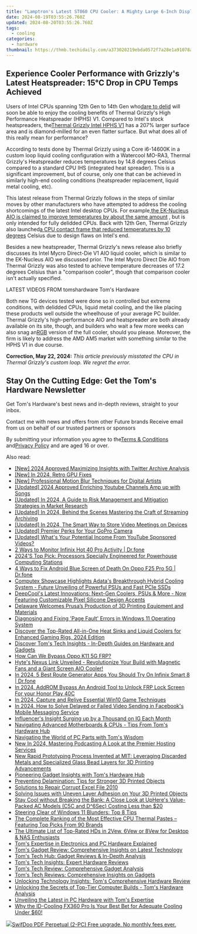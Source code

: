 ```yaml
---
title: "Lamptron's Latest ST060 CPU Cooler: A Mighty Large 6-Inch Display Matching iPhone 15 Specs and Acts as an Extra Screen"
date: 2024-08-19T03:55:26.760Z
updated: 2024-08-20T03:55:26.760Z
tags:
  - cooling
categories:
  - hardware
thumbnail: https://thmb.techidaily.com/a373020219ebda0572f7a28e1a91078afa265ccbfaa3c10d775518f24a91fa17.jpg
---
```


## Experience Cooler Performance with Grizzly's Latest Heatspreader: 15°C Drop in CPU Temps Achieved

Users of Intel CPUs spanning 12th Gen to 14th Gen who[dare to delid](https://www.tomshardware.com/news/how-to-delid-your-processor,38720.html) will soon be able to enjoy the cooling benefits of Thermal Grizzly's High Performance Heatspreader (HPHS) V1\. Compared to Intel's stock heatspreaders, the[Thermal Grizzly Intel HPHS V1](https://www.thermal-grizzly.com/blog/neue-produkte-heatspreader-mycro-direct-die-fuer-intel-cpus) has a 207% larger surface area and is diamond-milled for an even flatter surface. But what does all of this really mean for performance?

 According to tests done by Thermal Grizzly using a Core i6-14600K in a custom loop liquid cooling configuration with a Watercool MO-RA3, Thermal Grizzly's Heatspreader reduces temperatures by 14.8 degrees Celsius compared to a standard CPU IHS (integrated heat spreader). This is a significant improvement, but of course, only one that can be achieved in similarly high-end cooling conditions (heatspreader replacement, liquid metal cooling, etc).

 This latest release from Thermal Grizzly follows in the steps of similar moves by other manufacturers who have attempted to address the cooling shortcomings of the latest Intel desktop CPUs. For example,[the EK-Nucleus AIO is claimed to improve temperatures by about the same amount](https://www.tomshardware.com/pc-components/cooling/ek-direct-die-aio-cpu-cooler-yields-impressive-results-13900ks-temperatures-can-be-20-degrees-better-than-stock) , but is only intended for fully delidded CPUs. Back with 12th Gen, Thermal Grizzly also launched[a CPU contact frame that reduced temperatures by 10 degrees](https://www.tomshardware.com/news/thermal-grizzlys-contact-frame-reduces-alder-lake-temps-by-10-degrees-celsius) Celsius due to design flaws on Intel's end.

 Besides a new heatspreader, Thermal Grizzly's news release also briefly discusses its Intel Mycro Direct-Die V1 AIO liquid cooler, which is similar to the EK-Nucleus AIO we discussed prior. The Intel Mycro Direct Die AIO from Thermal Grizzly was also tested to achieve temperature decreases of 17.2 degrees Celsius than a "comparison cooler", though that comparison cooler isn't actually specified.

 LATEST VIDEOS FROM tomshardware Tom's Hardware

 Both new TG devices tested were done so in controlled but extreme conditions, with delidded CPUs, liquid metal cooling, and the like placing these products well outside the wheelhouse of your average PC builder. Thermal Grizzly's high-performance AIO and heatspreader are both already available on its site, though, and builders who wait a few more weeks can also snag an[RGB](https://www.tomshardware.com/features/mini-itx-rgb-pc-build) version of the full cooler, should you please. Moreover, the firm is likely to address the AMD AM5 market with something similar to the HPHS V1 in due course.
  
**Correction, May 22, 2024:**   _This article previously misstated the CPU in Thermal Grizzly's custom loop. We regret the error._

## Stay On the Cutting Edge: Get the Tom's Hardware Newsletter

 Get Tom's Hardware's best news and in-depth reviews, straight to your inbox.

 Contact me with news and offers from other Future brands  Receive email from us on behalf of our trusted partners or sponsors

 By submitting your information you agree to the[Terms & Conditions](https://futureplc.com/terms-conditions/) and[Privacy Policy](https://futureplc.com/privacy-policy/) and are aged 16 or over.


<ins class="adsbygoogle"
     style="display:block"
     data-ad-format="autorelaxed"
     data-ad-client="ca-pub-7571918770474297"
     data-ad-slot="1223367746"></ins>



<ins class="adsbygoogle"
     style="display:block"
     data-ad-client="ca-pub-7571918770474297"
     data-ad-slot="8358498916"
     data-ad-format="auto"
     data-full-width-responsive="true"></ins>

<span class="atpl-alsoreadstyle">Also read:</span>
<div><ul>
<li><a href="https://twitter-videos.techidaily.com/new-2024-approved-maximizing-insights-with-twitter-archive-analysis/"><u>[New] 2024 Approved  Maximizing Insights with Twitter Archive Analysis</u></a></li>
<li><a href="https://screen-capture.techidaily.com/new-in-2024-retro-gpu-fixes/"><u>[New] In 2024, Retro GPU Fixes</u></a></li>
<li><a href="https://extra-approaches.techidaily.com/new-professional-motion-blur-techniques-for-digital-artists/"><u>[New] Professional Motion Blur Techniques for Digital Artists</u></a></li>
<li><a href="https://facebook-video-share.techidaily.com/updated-2024-approved-enriching-youtube-channels-amp-up-with-songs/"><u>[Updated] 2024 Approved  Enriching Youtube Channels  Amp up with Songs</u></a></li>
<li><a href="https://fox-http.techidaily.com/updated-in-2024-a-guide-to-risk-management-and-mitigation-strategies-in-market-research/"><u>[Updated] In 2024, A Guide to Risk Management and Mitigation Strategies in Market Research</u></a></li>
<li><a href="https://digital-screen-recording.techidaily.com/updated-in-2024-behind-the-scenes-mastering-the-craft-of-streaming-archiving/"><u>[Updated] In 2024, Behind the Scenes  Mastering the Craft of Streaming Archiving</u></a></li>
<li><a href="https://video-capture.techidaily.com/updated-in-2024-the-smart-way-to-store-video-meetings-on-devices/"><u>[Updated] In 2024, The Smart Way to Store Video Meetings on Devices</u></a></li>
<li><a href="https://extra-approaches.techidaily.com/updated-premier-perks-for-your-gopro-camera/"><u>[Updated] Premier Perks for Your GoPro Camera</u></a></li>
<li><a href="https://facebook-record-videos.techidaily.com/updated-whats-your-potential-income-from-youtube-sponsored-videos/"><u>[Updated] What's Your Potential Income From YouTube Sponsored Videos?</u></a></li>
<li><a href="https://android-location-track.techidaily.com/2-ways-to-monitor-infinix-hot-40-pro-activity-drfone-by-drfone-virtual-android/"><u>2 Ways to Monitor Infinix Hot 40 Pro Activity | Dr.fone</u></a></li>
<li><a href="https://hardware-tips.techidaily.com/2024s-top-pick-processors-specially-engineered-for-powerhouse-computing-stations/"><u>2024'S Top Pick: Processors Specially Engineered for Powerhouse Computing Stations</u></a></li>
<li><a href="https://howto.techidaily.com/4-ways-to-fix-android-blue-screen-of-death-on-oppo-f25-pro-5g-drfone-by-drfone-fix-android-problems-fix-android-problems/"><u>4 Ways to Fix Android Blue Screen of Death On Oppo F25 Pro 5G | Dr.fone</u></a></li>
<li><a href="https://hardware-tips.techidaily.com/computex-showcase-highlights-adatas-breakthrough-hybrid-cooling-system-future-unveiling-of-powerful-psus-and-fast-pcie-ssds/"><u>Computex Showcase Highlights Adata's Breakthrough Hybrid Cooling System - Future Unveiling of Powerful PSUs and Fast PCIe SSDs</u></a></li>
<li><a href="https://hardware-tips.techidaily.com/deepcools-latest-innovations-next-gen-coolers-psus-and-more-now-featuring-customizable-pixel-silicone-design-accents/"><u>DeepCool's Latest Innovations: Next-Gen Coolers, PSUs & More - Now Featuring Customizable Pixel Silicone Design Accents</u></a></li>
<li><a href="https://hardware-tips.techidaily.com/delaware-welcomes-prusas-production-of-3d-printing-equipment-and-materials/"><u>Delaware Welcomes Prusa’s Production of 3D Printing Equipment and Materials</u></a></li>
<li><a href="https://blue-screen-error.techidaily.com/diagnosing-and-fixing-page-fault-errors-in-windows-11-operating-system/"><u>Diagnosing and Fixing 'Page Fault' Errors in Windows 11 Operating System</u></a></li>
<li><a href="https://hardware-tips.techidaily.com/discover-the-top-rated-all-in-one-heat-sinks-and-liquid-coolers-for-enhanced-gaming-rigs-2024-edition/"><u>Discover the Top-Rated All-in-One Heat Sinks and Liquid Coolers for Enhanced Gaming Rigs, 2024 Edition</u></a></li>
<li><a href="https://hardware-tips.techidaily.com/discover-toms-tech-insights-in-depth-guides-on-hardware-and-gadgets/"><u>Discover Tom's Tech Insights - In-Depth Guides on Hardware and Gadgets</u></a></li>
<li><a href="https://android-frp.techidaily.com/how-can-we-bypass-oppo-k11-5g-frp-by-drfone-android/"><u>How Can We Bypass Oppo K11 5G FRP?</u></a></li>
<li><a href="https://hardware-tips.techidaily.com/1723175696978-hytes-nexus-link-unveiled-revolutionize-your-build-with-magnetic-fans-and-a-giant-screen-aio-cooler/"><u>Hyte's Nexus Link Unveiled - Revolutionize Your Build with Magnetic Fans and a Giant Screen AIO Cooler!</u></a></li>
<li><a href="https://change-location.techidaily.com/in-2024-5-best-route-generator-apps-you-should-try-on-infinix-smart-8-drfone-by-drfone-virtual-android/"><u>In 2024, 5 Best Route Generator Apps You Should Try On Infinix Smart 8 | Dr.fone</u></a></li>
<li><a href="https://bypass-frp.techidaily.com/in-2024-addrom-bypass-an-android-tool-to-unlock-frp-lock-screen-for-your-honor-play-40c-by-drfone-android/"><u>In 2024, AddROM Bypass An Android Tool to Unlock FRP Lock Screen For your Honor Play 40C</u></a></li>
<li><a href="https://visual-screen-recording.techidaily.com/in-2024-capture-and-relive-essential-win10-game-techniques/"><u>In 2024, Capture and Relive  Essential Win10 Game Techniques</u></a></li>
<li><a href="https://facebook-video-content.techidaily.com/in-2024-how-to-solve-delayed-or-failed-video-sending-in-facebooks-mobile-messaging-service/"><u>In 2024, How to Solve Delayed or Failed Video Sending in Facebook's Mobile Messaging Service</u></a></li>
<li><a href="https://instagram-video-recordings.techidaily.com/influencers-insight-surging-up-by-a-thousand-on-ig-each-month/"><u>Influencer's Insight  Surging up by a Thousand on IG Each Month</u></a></li>
<li><a href="https://hardware-tips.techidaily.com/navigating-advanced-motherboards-and-cpus-tips-from-toms-hardware-hub/"><u>Navigating Advanced Motherboards & CPUs - Tips From Tom's Hardware Hub</u></a></li>
<li><a href="https://hardware-tips.techidaily.com/navigating-the-world-of-pc-parts-with-toms-wisdom/"><u>Navigating the World of PC Parts with Tom's Wisdom</u></a></li>
<li><a href="https://voice-adjusting.techidaily.com/new-in-2024-mastering-podcasting-a-look-at-the-premier-hosting-services/"><u>New In 2024, Mastering Podcasting A Look at the Premier Hosting Services</u></a></li>
<li><a href="https://hardware-tips.techidaily.com/new-rapid-prototyping-process-invented-at-mit-leveraging-discarded-metals-and-specialized-glass-bead-layers-for-3d-printing-advancements/"><u>New Rapid Prototyping Process Invented at MIT: Leveraging Discarded Metals and Specialized Glass Bead Layers for 3D Printing Advancements</u></a></li>
<li><a href="https://hardware-tips.techidaily.com/pioneering-gadget-insights-with-toms-hardware-hub/"><u>Pioneering Gadget Insights with Tom's Hardware Hub</u></a></li>
<li><a href="https://hardware-tips.techidaily.com/preventing-delamination-tips-for-stronger-3d-printed-objects/"><u>Preventing Delamination: Tips for Stronger 3D Printed Objects</u></a></li>
<li><a href="https://techidaily.com/solutions-to-repair-corrupt-excel-file-2010-by-stellar-guide/"><u>Solutions to Repair Corrupt Excel File 2010</u></a></li>
<li><a href="https://hardware-tips.techidaily.com/solving-issues-with-uneven-layer-adhesion-on-your-3d-printed-objects/"><u>Solving Issues with Uneven Layer Adhesion on Your 3D Printed Objects</u></a></li>
<li><a href="https://hardware-tips.techidaily.com/stay-cool-without-breaking-the-bank-a-close-look-at-upheres-value-packed-ac-models-c5c-and-d6sec-costing-less-than-20/"><u>Stay Cool without Breaking the Bank: A Close Look at UpHere's Value-Packed AC Models (C5C and D^6Sec) Costing Less than $20</u></a></li>
<li><a href="https://windows11.techidaily.com/steering-clear-of-windows-11-blunders-top-8-tips/"><u>Steering Clear of Windows 11 Blunders: Top 8 Tips</u></a></li>
<li><a href="https://hardware-tips.techidaily.com/the-complete-ranking-of-the-most-effective-cpu-thermal-pastes-featuring-top-picks-from-90-brands/"><u>The Complete Ranking of the Most Effective CPU Thermal Pastes – Featuring Top Picks From 90 Brands</u></a></li>
<li><a href="https://hardware-tips.techidaily.com/the-ultimate-list-of-top-rated-hds-in-2vew-6vew-or-8vew-for-desktop-and-nas-enthusiasts/"><u>The Ultimate List of Top-Rated HDs in 2Vew, 6Vew or 8Vew for Desktop & NAS Enthusiasts</u></a></li>
<li><a href="https://hardware-tips.techidaily.com/toms-expertise-in-electronics-and-pc-hardware-explained/"><u>Tom's Expertise in Electronics and PC Hardware Explained</u></a></li>
<li><a href="https://hardware-tips.techidaily.com/toms-gadget-review-comprehensive-insights-on-latest-technology/"><u>Tom's Gadget Review: Comprehensive Insights on Latest Technology</u></a></li>
<li><a href="https://hardware-tips.techidaily.com/toms-tech-hub-gadget-reviews-and-in-depth-analysis/"><u>Tom's Tech Hub: Gadget Reviews & In-Depth Analysis</u></a></li>
<li><a href="https://hardware-tips.techidaily.com/toms-tech-insights-expert-hardware-reviews/"><u>Tom's Tech Insights: Expert Hardware Reviews</u></a></li>
<li><a href="https://hardware-tips.techidaily.com/toms-tech-review-comprehensive-gadget-analysis/"><u>Tom's Tech Review: Comprehensive Gadget Analysis</u></a></li>
<li><a href="https://hardware-tips.techidaily.com/toms-tech-reviews-comprehensive-insights-on-gadgets/"><u>Tom's Tech Reviews: Comprehensive Insights on Gadgets</u></a></li>
<li><a href="https://hardware-tips.techidaily.com/unlocking-technology-insights-toms-comprehensive-hardware-review/"><u>Unlocking Technology Insights: Tom's Comprehensive Hardware Review</u></a></li>
<li><a href="https://hardware-tips.techidaily.com/unlocking-the-secrets-of-top-tier-computer-builds-toms-hardware-analysis/"><u>Unlocking the Secrets of Top-Tier Computer Builds - Tom's Hardware Analysis</u></a></li>
<li><a href="https://hardware-tips.techidaily.com/unveiling-the-latest-in-pc-hardware-with-toms-expertise/"><u>Unveiling the Latest in PC Hardware with Tom's Expertise</u></a></li>
<li><a href="https://hardware-tips.techidaily.com/1723175727739-why-the-id-cooling-fx360-pro-is-your-best-bet-for-adequate-cooling-under-60/"><u>Why the ID-Cooling FX360 Pro Is Your Best Bet for Adequate Cooling Under $60!</u></a></li>
</ul></div>

<!-- affiliate ads begin -->
<a href="https://purchase.swifdoo.com/order/checkout.php?PRODS=38709260&QTY=1&AFFILIATE=108875&CART=1"><img src="https://secure.avangate.com/images/merchant/8b932759a5a04ddb34bf79e3f9072e4b/products/Product%20box%20white-1024x1024.png" border="0">SwifDoo PDF Perpetual (2-PC)  Free upgrade. No monthly fees ever. </a>
<!-- affiliate ads end -->